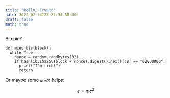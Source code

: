 ```yaml
---
title: "Hello, Crypto"
date: 2022-02-14T22:31:56-08:00
draft: false
math: true
---
```


Bitcoin?

```
def mine_btc(block):
  while True:
    nonce = random.randbytes(32)
    if hashlib.sha256(block + nonce).digest().hex()[:8] == "00000000":
      print("I'm rich!")
      return
```

Or maybe some $\mathcal{math}$ helps:

$$
e = mc^2
$$
